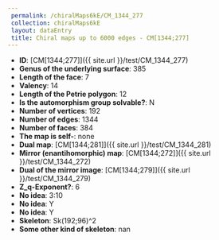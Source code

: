 ```yaml
--- 
 permalink: /chiralMaps6kE/CM_1344_277 
 collection: chiralMaps6kE
 layout: dataEntry
 title: Chiral maps up to 6000 edges - CM[1344;277]
---
```


- **ID**: [CM[1344;277]]({{ site.url }}/test/CM_1344_277)
- **Genus of the underlying surface**: 385
- **Length of the face**: 7
- **Valency**: 14
- **Length of the Petrie polygon**: 12
- **Is the automorphism group solvable?**: N
- **Number of vertices**: 192
- **Number of edges**: 1344
- **Number of faces**: 384
- **The map is self-**: none
- **Dual map**: [CM[1344;281]]({{ site.url }}/test/CM_1344_281)
- **Mirror (enantihomorphic) map**: [CM[1344;272]]({{ site.url }}/test/CM_1344_272)
- **Dual of the mirror image**: [CM[1344;279]]({{ site.url }}/test/CM_1344_279)
- **Z_q-Exponent?**: 6
- **No idea**:  3:10
- **No idea**: Y
- **No idea**: Y
- **Skeleton**: Sk(192;96)^2
- **Some other kind of skeleton**: nan
